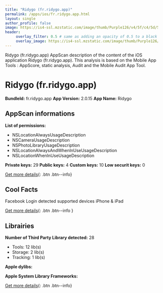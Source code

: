 ```yaml
---
title: "Ridygo (fr.ridygo.app)"
permalink: /apps/ios/fr.ridygo.app.html
layout: single
author_profile: false
image: https://is4-ssl.mzstatic.com/image/thumb/Purple126/v4/5f/c4/5d/5fc45d50-cc9a-a735-b967-8f3107fa28d7/AppIcon-1x_U007emarketing-0-7-0-0-85-220.png/512x512bb.jpg
header: 
     overlay_filter: 0.5 # same as adding an opacity of 0.5 to a black background
     overlay_image: https://is4-ssl.mzstatic.com/image/thumb/Purple126/v4/5f/c4/5d/5fc45d50-cc9a-a735-b967-8f3107fa28d7/AppIcon-1x_U007emarketing-0-7-0-0-85-220.png/512x512bb.jpg
---
```

Ridygo (fr.ridygo.app) AppScan description of the content of the iOS application Ridygo (fr.ridygo.app). This analysis is based on the Mobile App Tools : AppScore, static analysis, Audit and the Mobile Audit App Tool.

# Ridygo (fr.ridygo.app)

**BundleId:** fr.ridygo.app
**App Version:** 2.0.15
**App Name:** Ridygo


## AppScan informations 

**List of permissions:** 
- NSLocationAlwaysUsageDescription
- NSCameraUsageDescription
- NSPhotoLibraryUsageDescription
- NSLocationAlwaysAndWhenInUseUsageDescription
- NSLocationWhenInUseUsageDescription
  
  
**Private keys:** 29
**Public keys:** 4
**Custom keys:** 10
**Low securit keys:** 0
  
[Get more details](/pricing.html){: .btn .btn--info}

## Cool Facts

Facebook Login detected
supported devices iPhone & iPad
  
[Get more details](/pricing.html){: .btn .btn--info }

## Librairies 
**Number of Third Party Library detected:** 28
- Tools: 12 lib(s)
- Storage: 2 lib(s)
- Tracking: 1 lib(s)


**Apple dylibs:**


**Apple System Library Frameworks:**


  
[Get more details](/pricing.html){: .btn .btn--info}

